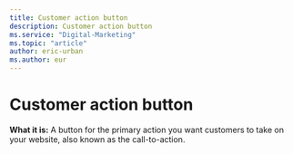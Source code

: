 ```yaml
---
title: Customer action button
description: Customer action button
ms.service: "Digital-Marketing"
ms.topic: "article"
author: eric-urban
ms.author: eur
---
```


# Customer action button

**What it is:**  A button for the primary action you want customers to take on your website, also known as the call-to-action.


